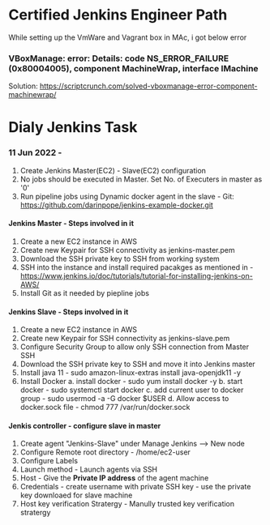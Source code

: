# Certified Jenkins Engineer Path

While setting up the VmWare and Vagrant box in MAc, i got below error 

### VBoxManage: error: Details: code NS_ERROR_FAILURE (0x80004005), component MachineWrap, interface IMachine

Solution: https://scriptcrunch.com/solved-vboxmanage-error-component-machinewrap/

# Dialy Jenkins Task

### 11 Jun 2022 - 

1. Create Jenkins Master(EC2) - Slave(EC2) configuration
2. No jobs should be executed in Master. Set No. of Executers in master as '0'
3. Run pipeline jobs using Dynamic docker agent in the slave - Git: https://github.com/darinpope/jenkins-example-docker.git

#### Jenkins Master  - Steps involved in it

1. Create a new EC2 instance in AWS 
2. Create new Keypair for SSH connectivity as jenkins-master.pem
3. Download the SSH private key to SSH from working system
4. SSH into the instance and install required pacakges as mentioned in - https://www.jenkins.io/doc/tutorials/tutorial-for-installing-jenkins-on-AWS/
5. Install Git as it needed by piepline jobs

#### Jenkins Slave - Steps involved in it

1. Create a new EC2 instance in AWS
2. Create new Keypair for SSH connectivity as jenkins-slave.pem
3. Configure Security Group to allow only SSH connection from Master SSH
4. Download the SSH private key to SSH and move it into Jenkins master
5. Install java 11 - sudo amazon-linux-extras install java-openjdk11 -y
6. Install Docker
    a. install docker - sudo yum install docker -y
    b. start docker - sudo systemctl start docker
    c. add current user to docker group - sudo usermod -a -G docker $USER
    d. Allow access to docker.sock file - chmod 777 /var/run/docker.sock
 
 #### Jenkis controller  - configure slave in master
 
 1. Create agent "Jenkins-Slave" under Manage Jenkins --> New node
 2. Configure Remote root directory - /home/ec2-user
 3. Configure Labels
 4. Launch method - Launch agents via SSH
 5. Host - Give the <b>Private IP address</b> of the agent machine
 6. Credentials - create username with private SSH key - use the private key downloaed for slave machine
 7. Host key verification Stratergy - Manully trusted key verification stratergy
    
